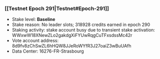 ### [[Testnet Epoch 291|Testnet#Epoch-291]]
* Stake level: **Baseline**
* Stake reason: No leader slots; 318928 credits earned in epoch 290
* Staking activity: stake account busy due to transient stake activation: WWxwW18XNewZLo2gakdgXiFYUwRqgCuTFxsdssMc42r
* Vote account address: 8d9fv8zChSwZL6hHQW8JJeRoWYfR3J27oaiZ3wBuUAfh
* Data Center: 16276-FR-Strasbourg